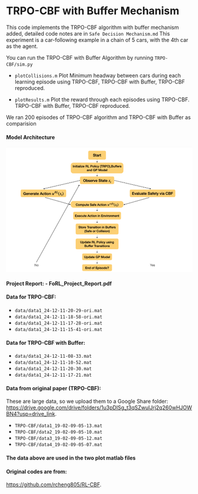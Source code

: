 # TRPO-CBF with Buffer Mechanism

This code implements the TRPO-CBF algorithm with buffer mechanism added, detailed code notes are in `Safe Decision Mechanism.md`
This experiment is a car-following example in a chain of 5 cars, with the 4th car as the agent.

You can run the TRPO-CBF with Buffer Algorithm by running `TRPO-CBF/sim.py`

- `plotCollisions.m` Plot Minimum headway between cars during
each learning episode using TRPO-CBF, TRPO-CBF with Buffer, TRPO-CBF reproduced.

- `plotResults.m` Plot the reward through each episodes using TRPO-CBF. TRPO-CBF with Buffer, TRPO-CBF reproduced.

We ran 200 episodes of TRPO-CBF algorithm and TRPO-CBF with Buffer as comparision

#### Model Architecture
![Model Architecture](flowchart.png)

#### Project Report: - FoRL_Project_Report.pdf

#### Data for TRPO-CBF:
- `data/data1_24-12-11-20-29-ori.mat`
- `data/data1_24-12-11-18-58-ori.mat`
- `data/data1_24-12-11-17-28-ori.mat`
- `data/data1_24-12-11-15-41-ori.mat`

#### Data for TRPO-CBF with Buffer:
- `data/data1_24-12-11-08-33.mat`
- `data/data1_24-12-11-10-52.mat`
- `data/data1_24-12-11-20-30.mat`
- `data/data1_24-12-11-17-21.mat`

#### Data from original paper (TRPO-CBF):
These are large data, so we upload them to a Google Share folder:
https://drive.google.com/drive/folders/1u3pDlSg_t3qSZwulJrj2q260wHJOWBN4?usp=drive_link.  
- `TRPO-CBF/data1_19-02-09-05-13.mat`
- `TRPO-CBF/data2_19-02-09-05-10.mat`
- `TRPO-CBF/data3_19-02-09-05-12.mat`
- `TRPO-CBF/data4_19-02-09-05-07.mat`

#### The data above are used in the two plot matlab files

#### Original codes are from:
https://github.com/rcheng805/RL-CBF.
